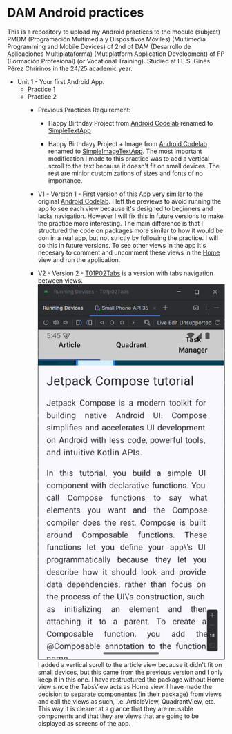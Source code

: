 # DAM Android practices

This is a repository to upload my Android practices to the module (subject) PMDM (Programación Multimedia y Dispositivos Móviles) (Multimedia Programming and Mobile Devices) of 2nd of DAM (Desarrollo de Aplicaciones Multiplataforma) (Mutiplatform Application Development) of FP (Formación Profesional) (or Vocational Training). Studied at I.E.S. Ginés Pérez Chririnos in the 24/25 academic year.

- Unit 1 - Your first Android App.
    - Practice 1
    - Practice 2
        - Previous Practices Requirement:
            - Happy Birthday Project from [Android Codelab](https://developer.android.com/codelabs/basic-android-kotlin-compose-text-composables#0) renamed to [SimpleTextApp](https://github.com/xabyer/dam-android/tree/main/T01p02/PreviousPractices/SimpleTextApp)

            - Happy Birthdayy Project + Image from [Android Codelab](https://developer.android.com/codelabs/basic-android-kotlin-compose-add-images#0) renamed to [SimpleImageTextApp](https://github.com/xabyer/dam-android/tree/main/T01p02/PreviousPractices/SimpleImageTextApp). The most important modification I made to this practice was to add a vertical scroll to the text because it doesn't fit on small devices. The rest are minior customizations of sizes and fonts of no importance.

        - V1 - Version 1 - First version of this App very similar to the original [Android Codelab](https://developer.android.com/codelabs/basic-android-kotlin-compose-composables-practice-problems#0). I left the previews to avoid running the app to see each view because it's designed to beginners and lacks navigation. However I will fix this in future versions to make the practice more interesting. The main difference is that I structured the code on packages more similar to how it would be don in a real app, but not strictly by following the practice. I will do this in future versions. To see other views in the app it's necesary to comment and uncomment these views in the [Home](https://github.com/xabyer/dam-android/blob/main/T01p02/V1/app/src/main/java/fdez/collados/fco/javier/t01p02/views/Home.kt) view and run the application.
        
        - V2 - Version 2 - [T01P02Tabs](https://github.com/xabyer/dam-android/tree/main/T01p02/V2/T01p02Tabs) is a version with tabs navigation between views.
        ![T01P02 with Tabs](./readmeImgs/T01p02-Android.PNG)\
        I added a vertical scroll to the article view because it didn't fit on small devices, but this came from the previous version and I only keep it in this one.  I have restructured the package without Home view since the TabsView acts as Home view. I have made the decision to separate componentes (in their package) from views and call the views as such, i.e. ArticleView, QuadrantView, etc. This way it is clearer at a glance that they are reusable components and that they are views that are going to be displayed as screens of the app.